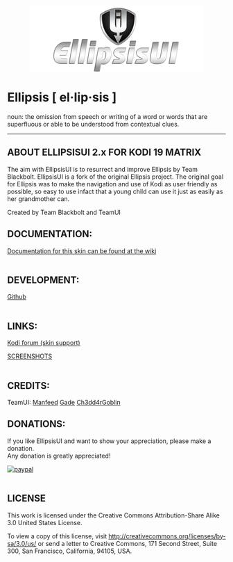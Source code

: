 <p align="center">
<img src="https://github.com/Ch3dd4rGoblin/skin.ellipsisui/blob/master/resources/clearlogo.png?raw=true" width="400" align="middle">
</p>

# Ellipsis [ el·lip·sis ]
noun: the omission from speech or writing of a word or words that are superfluous or able to be understood from contextual clues.

------------------------------------------------------------------------
## ABOUT ELLIPSISUI 2.x FOR KODI 19 MATRIX
The aim with EllipsisUI is to resurrect and improve Ellipsis by Team Blackbolt. EllipsisUI is a fork of the original Ellipsis project. The original goal for Ellipsis was to make the navigation and use of Kodi as user friendly as possible, so easy to use infact that a young child can use it just as easily as her grandmother can.
  
Created by Team Blackbolt and TeamUI 
<br>

## DOCUMENTATION:
[Documentation for this skin can be found at the wiki](https://github.com/Ch3dd4rGoblin/skin.ellipsisui/wiki)  
<br>

## DEVELOPMENT:
[Github](https://github.com/Ch3dd4rGoblin/skin.ellipsisui)  
<br>

## LINKS:
[Kodi forum (skin support)](https://forum.kodi.tv/showthread.php?tid=368248)

[SCREENSHOTS](https://imgur.com/a/G8yUtu6#ITyo1Hp)  
<br>

## CREDITS: 
TeamUI:
[Manfeed](https://forum.kodi.tv/member.php?action=profile&uid=81541)
[Gade](https://forum.kodi.tv/member.php?action=profile&uid=152411)
[Ch3dd4rGoblin](https://forum.kodi.tv/member.php?action=profile&uid=465378)
<br>

## DONATIONS:
If you like EllipsisUI and want to show your appreciation, please make a donation.  
Any donation is greatly appreciated!

[![paypal](https://www.paypalobjects.com/en_US/i/btn/btn_donate_LG.gif)](https://www.paypal.com/paypalme/manfeed)  
<br>

## LICENSE
This work is licensed under the Creative Commons Attribution-Share Alike 3.0 United States License.

To view a copy of this license, visit http://creativecommons.org/licenses/by-sa/3.0/us/ or send a letter to Creative Commons, 171 Second Street, Suite 300, San Francisco, California, 94105, USA.
<br>
